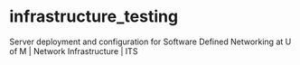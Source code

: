 # infrastructure_testing
Server deployment and configuration for Software Defined Networking at U of M | Network Infrastructure | ITS
